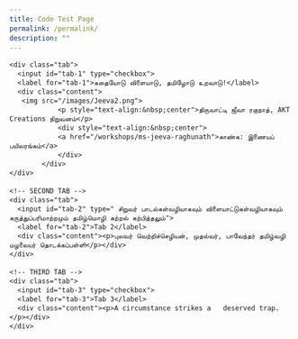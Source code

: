 ```yaml
---
title: Code Test Page
permalink: /permalink/
description: ""
---
```



  <style>
		   .tab, .tab * {
      font-family: arial, sans-serif;
      box-sizing: border-box;
    }
    .tab { max-width: 600px; }
    
   
    .tab input { display: none; }
    
  
    .tab label {
   
      position: relative; 
      display: block;
      width: 100%;
      margin-top: 10px;
      padding: 10px;
     
   
      font-weight: 700;
      color: #fff;
      background: #7c62c9;
      cursor: pointer;
    }
    

    .tab .content {
      background: #fff;
      overflow: hidden;
      transition: max-height 0.3s;
      max-height: 0;
    }
    .tab .content p { padding: 10px; }
    
  
    .tab input:checked ~ .content { max-height: 100vh; }
    
  
    .tab label::after {
   
      display: block;  
      content: "\25b6";
     
    
      position: absolute;
      right: 10px; top: 10px;
     
   
      transition: all 0.4s;
    }
     
   
    .tab input:checked ~ label::after { transform: rotate(90deg); }
	</style>


     
    <div class="tab">
      <input id="tab-1" type="checkbox">
      <label for="tab-1">கதையோடு விளையாடு, தமிழோடு உறவாடு!</label>
      <div class="content">
       <img src="/images/Jeeva2.png">
				<p style="text-align:&nbsp;center">திருவாட்டி ஜீவா ரகுநாத், AKT Creations நிறுவனம்</p>
				<div style="text-align:&nbsp;center"> 
				<a href="/workshops/ms-jeeva-raghunath">காண்க: இணையப் பயிலரங்கம்</a>
				</div>
			</div>
    </div>
    
    <!-- SECOND TAB -->
    <div class="tab">
      <input id="tab-2" type=" சிறுவர் பாடல்கள்வழியாகவும் விளையாட்டுகள்வழியாகவும் கருத்துப்பரிமாற்றமும் தமிழ்மொழி கற்றல் கற்பித்தலும்">
      <label for="tab-2">Tab 2</label>
      <div class="content"><p>புலவர் வெற்றிச்செழியன், முதல்வர், பாவேந்தர் தமிழ்வழி மழலையர் தொடக்கப்பள்ளி</p></div>
    </div>
    
    <!-- THIRD TAB -->
    <div class="tab">
      <input id="tab-3" type="checkbox">
      <label for="tab-3">Tab 3</label>
      <div class="content"><p>A circumstance strikes a   deserved trap.</p></div>
    </div>
    

